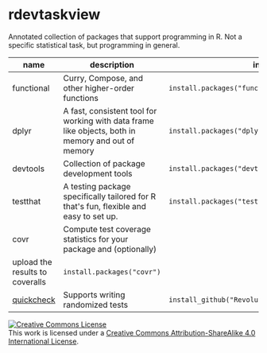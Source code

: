 # rdevtaskview
Annotated collection of packages that support programming in R. Not a specific statistical task, but programming in general.

|name| description| installation | 
|---|---|---|
|functional|Curry, Compose, and other higher-order functions| `install.packages("functional")`|
|dplyr| A fast, consistent tool for working with data frame like objects, both in memory and out of memory| `install.packages("dplyr")`|
|devtools|Collection of package development tools|`install.packages("devtools")`|
|testthat|A testing package specifically tailored for R that's fun, flexible and easy to set up.| `install.packages("testthat")`|
|covr| Compute test coverage statistics for your package and (optionally)
    upload the results to coveralls| `install.packages("covr")`|
|[quickcheck](github.com/RevolutionAnalytics/quickcheck) | Supports writing randomized  tests| `install_github("RevolutionAnalytics/quickcheck/pkg")`



<a rel="license" href="http://creativecommons.org/licenses/by-sa/4.0/"><img alt="Creative Commons License" style="border-width:0" src="https://i.creativecommons.org/l/by-sa/4.0/80x15.png" /></a><br />This work is licensed under a <a rel="license" href="http://creativecommons.org/licenses/by-sa/4.0/">Creative Commons Attribution-ShareAlike 4.0 International License</a>.
